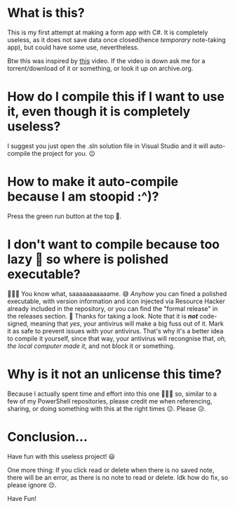 # What is this?
This is my first attempt at making a form app with C#. It is completely useless, as it does not save data once closed(hence *temporary* note-taking app), but could have some use, nevertheless. 

Btw this was inspired by [this](https://www.youtube.com/watch?v=8vAx0kObdps) video. If the video is down ask me for a torrent/download of it or something, or look it up on archive.org.

# How do I compile this if I want to use it, even though it is completely useless?
I suggest you just open the .sln solution file in Visual Studio and it will auto-compile the project for you. 😉

# How to make it auto-compile because I am stoopid :^)?
Press the green run button at the top 🙂.

# I don't want to compile because too lazy 🤡 so where is polished executable?
🤡🤡🤡 You know what, saaaaaaaaaaame. 😅 *Anyhow* you can fined a polished executable, with version information and icon injected via Resource Hacker already included in the repository, or you can find the "formal release" in the releases section. 🤣 Thanks for taking a look. Note that it is ***not*** code-signed, meaning that *yes*, your antivirus will make a big fuss out of it. Mark it as safe to prevent issues with your antivirus. That's why it's a better idea to compile it yourself, since that way, your antivirus will recongnise that, *oh, the local computer made it*, and not block it or something.

# Why is it not an unlicense this time?
Because I actually spent time and effort into this one 🤣🤡🤣 so, similar to a few of my PowerShell repositories, please credit me when referencing, sharing, or doing something with this at the right times 😔. Please 😥.

# Conclusion...
Have fun with this useless project! 😃

One more thing: If you click read or delete when there is no saved note, there will be an error, as there is no note to read or delete. Idk how do fix, so please ignore 😔.

Have Fun!
